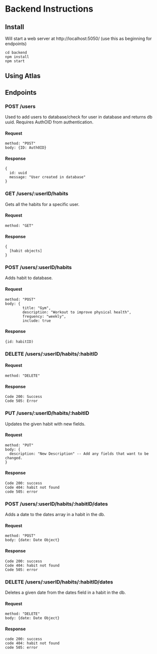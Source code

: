 # Backend Instructions
## Install
Will start a web server at http://localhost:5050/ (use this as beginning for endpoints) 
```
cd backend
npm install
npm start
```
## Using Atlas

## Endpoints

### POST /users
Used to add users to database/check for user in database and returns db uuid. Requires AuthOID from authentication.
#### Request
```
method: "POST"
body: {ID: Auth0ID}
```
#### Response
```
{
  id: uuid
  message: "User created in database"
}
```

### GET /users/:userID/habits
Gets all the habits for a specific user.
#### Request
```
method: "GET"
```
#### Response
```
{
  [habit objects]
}
```

### POST /users/:userID/habits
Adds habit to database.
#### Request
```
method: "POST"
body: {
        title: "Gym",
        description: "Workout to improve physical health",
        frequency: "weekly",
        include: true
```
#### Response
```
{id: habitID)
```

### DELETE /users/:userID/habits/:habitID
#### Request
```
method: "DELETE"
```
#### Response
```
Code 200: Success
Code 505: Error
```


### PUT /users/:userID/habits/:habitID
Updates the given habit with new fields.
#### Request
```
method: "PUT"
body: {
  description: "New Description" -- Add any fields that want to be changed.
}
```
#### Response
```
Code 200: success
Code 404: habit not found
code 505: error
```

### POST /users/:userID/habits/:habitID/dates
Adds a date to the dates array in a habit in the db.
#### Request
```
method: "POST"
body: {date: Date Object}
```
#### Response
```
Code 200: success
Code 404: habit not found
Code 505: error
```


### DELETE /users/:userID/habits/:habitID/dates
Deletes a given date from the dates field in a habit in the db.
#### Request
```
method: "DELETE"
body: {date: Date Object}
```
#### Response
```
code 200: success
code 404: habit not found
code 505: error
